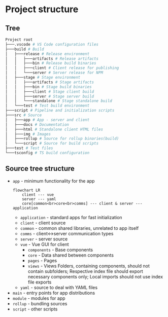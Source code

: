 # Project structure

## Tree

```bash
Project root
├───.vscode # VS Code configuration files
├───build # Build
│   ├───release # Release environment
│   │   ├───artifacts # Release artifacts
│   │   ├───bin # Release build binaries
│   │   ├───client # Client release for publishing
│   │   └───server # Server release for NPM
│   ├───stage # Stage environment 
│   │   ├───artifacts # Stage artifacts
│   │   ├───bin # Stage build binaries
│   │   ├───client # Stage client build
│   │   ├───server # Stage server build
│   │   └───standalone # Stage standalone build
│   └───test # Test build environment
├───script # Pipeline and initialization scripts
├───src # Source
│   ├───app # App - server and client
│   ├───docs # Documentation
│   ├───html # Standalone client HTML files
│   ├───img # Images
│   ├───rollup # Source for rollup binaries(build)
│   └───script # Source for build scripts
├───test # Test files
└───tsconfig # TS build configuration
```

## Source tree structure

- `app` - minimum functionality for the app
	```mermaid
	flowchart LR
		client --- vue
		server --- yaml
		core[common<br>core<br>comms] --- client & server --- application
	```
	- `application` - standard apps for fast initialization
	- `client` - client source
	- `common` - common shared libraries, unrelated to app itself
	- `comms` - client↔️server communication types
	- `server` - server source
	- `vue` - Vue GUI for client
		- `components` - Base components
		- `core` - Data shared between components
		- `pages` - Pages
		- `views` - Views
		Folders, containing components, should not contain subfolders; Respective index file should export necessary components only; Local imports should not use index file exports
	- `yaml` - source to deal with YAML files
- `main` - entry points for app distributions
- `module` - modules for app
- `rollup` - bundling sources
- `script` - other scripts